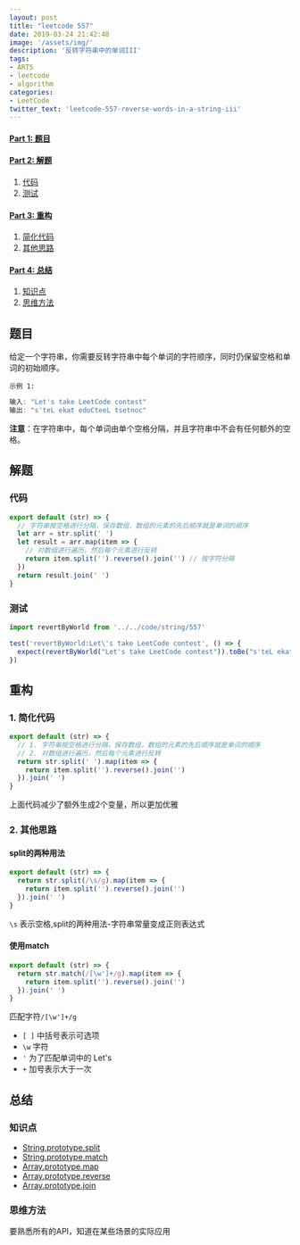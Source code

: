 ```yaml
---
layout: post
title: "leetcode 557"
date: 2019-03-24 21:42:48
image: '/assets/img/'
description: '反转字符串中的单词III'
tags:
- ARTS
- leetcode 
- algorithm 
categories:
- LeetCode
twitter_text: 'leetcode-557-reverse-words-in-a-string-iii'
---
```



#### [Part 1: 题目](#part1)

#### [Part 2: 解题](#part2)  
1. [代码](#code)
2. [测试](#test)

#### [Part 3: 重构](#rebuild)
1. [简化代码](#simple)
2. [其他思路](#other)

#### [Part 4: 总结](#think)
1. [知识点](#knowelage)
2. [思维方法](#thinking)

## <a name="part1"></a>题目

给定一个字符串，你需要反转字符串中每个单词的字符顺序，同时仍保留空格和单词的初始顺序。

`示例 1:`

```javascript
输入: "Let's take LeetCode contest"
输出: "s'teL ekat edoCteeL tsetnoc"
```

**注意**：在字符串中，每个单词由单个空格分隔，并且字符串中不会有任何额外的空格。

## <a name="part2"></a>解题

### <a name="code"></a>代码

```javascript
export default (str) => {
  // 字符串按空格进行分隔，保存数组，数组的元素的先后顺序就是单词的顺序
  let arr = str.split(' ')
  let result = arr.map(item => {
    // 对数组进行遍历，然后每个元素进行反转
    return item.split('').reverse().join('') // 按字符分隔
  })
  return result.join(' ')
}
```

### <a name="test"></a>测试

```javascript
import revertByWorld from '../../code/string/557'

test('revertByWorld:Let\'s take LeetCode contest', () => {
  expect(revertByWorld("Let's take LeetCode contest")).toBe("s'teL ekat edoCteeL tsetnoc")
})
```

## <a name="rebuild"></a>重构

### <a name="simple"></a>1. 简化代码

```javascript
export default (str) => {
  // 1. 字符串按空格进行分隔，保存数组，数组的元素的先后顺序就是单词的顺序
  // 2. 对数组进行遍历，然后每个元素进行反转
  return str.split(' ').map(item => {
    return item.split('').reverse().join('')
  }).join(' ')
}
```

上面代码减少了额外生成2个变量，所以更加优雅

### <a name="other"></a>2. 其他思路

#### <a name="split"></a>split的两种用法

```javascript
export default (str) => {
  return str.split(/\s/g).map(item => {
    return item.split('').reverse().join('')
  }).join(' ')
}
```

`\s` 表示空格,split的两种用法-字符串常量变成正则表达式

#### <a name="match"></a>使用match

```javascript
export default (str) => {
  return str.match(/[\w']+/g).map(item => {
    return item.split('').reverse().join('')
  }).join(' ')
}
```

匹配字符`/[\w']+/g`

- `[ ]` 中括号表示可选项
- `\w` 字符
- `'` 为了匹配单词中的 Let's
- `+` 加号表示大于一次

## <a name="think"></a>总结

### <a name="knowelage"></a>知识点

- [String.prototype.split](https://developer.mozilla.org/zh-CN/docs/Web/JavaScript/Reference/Global_Objects/String/split)
- [String.prototype.match](https://developer.mozilla.org/zh-CN/docs/Web/JavaScript/Reference/Global_Objects/String/match)
- [Array.prototype.map](https://developer.mozilla.org/zh-CN/docs/Web/JavaScript/Reference/Global_Objects/Array/map)
- [Array.prototype.reverse](https://developer.mozilla.org/zh-CN/docs/Web/JavaScript/Reference/Global_Objects/Array/reverse)
- [Array.prototype.join](https://developer.mozilla.org/zh-CN/docs/Web/JavaScript/Reference/Global_Objects/Array/join)

### <a name="thinking"></a>思维方法

要熟悉所有的API，知道在某些场景的实际应用
